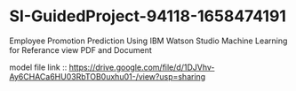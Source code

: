 # SI-GuidedProject-94118-1658474191
Employee Promotion Prediction Using IBM Watson Studio Machine Learning
 for Referance view PDF and Document


model file link :: https://drive.google.com/file/d/1DJVhv-Ay6CHACa6HU03RbTOB0uxhu01-/view?usp=sharing
